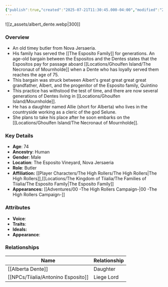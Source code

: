 ```yaml
---
{"publish":true,"created":"2025-07-21T11:30:45.000-04:00","modified":"2025-09-15T10:16:37.251-04:00","published":"2025-09-15T10:16:37.251-04:00","cssclasses":"","Age":"74","Ancestry":"Human","Gender":"Male","Location":["The Esposito Vineyard, Nova Jersaeria"],"Role":["Butler"],"Affiliation":["[[The High Rollers]]","[[Locations/The Kingdom of Tiialia/The Families of Tiialia/The Esposito Family]]"],"Appearances":["[[00 -The High Rollers Campaign-]]"]}
---
```



![[z_assets/albert_dente.webp|300]]

### Overview
- An old timey butler from Nova Jersaeria.
- His family has served the [[The Esposito Family]] for generations. An age-old bargain between the Espositos and the Dentes states that the Espositos pay for passage aboard [[Locations/Ghoulfen Island/The Necronaut of Mournholde]] when a Dente who has loyally served them reaches the age of 75.
- This bargain was struck between Albert's great great great great grandfather, Albert, and the progenitor of the Esposito family, Quintino
- This practice has withstood the test of time, and there are now several generations of Dentes living in [[Locations/Ghoulfen Island/Mournholde]].
- He has a daughter named Allie (short for Alberta) who lives in the countryside working as a cleric of the god Selune.
- She plans to take his place after he soon embarks on the [[Locations/Ghoulfen Island/The Necronaut of Mournholde]].

### Key Details
- **Age**: 74
- **Ancestry**: Human
- **Gender**: Male
- **Location**: The Esposito Vineyard, Nova Jersaeria
- **Role**: Butler
- **Affiliation:** [[Player Characters/The High Rollers/The High Rollers\|The High Rollers]],[[Locations/The Kingdom of Tiialia/The Families of Tiialia/The Esposito Family\|The Esposito Family]]
- **Appearances:** [[Adventures/00 -The High Rollers Campaign-\|00 -The High Rollers Campaign-]]

### Attributes
- **Voice**: 
- **Traits**: 
- **Ideals:** 
- **Appearance**:

### Relationships

| Name                  | Relationship |
| --------------------- | ------------ |
| [[Alberta Dente]]     | Daughter     |
| [[NPCs/Tiialia/Antonino Esposito]] | Liege Lord   |


